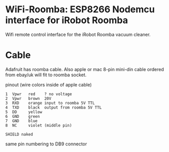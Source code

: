 # WiFi-Roomba: ESP8266 Nodemcu interface for iRobot Roomba

Wifi remote control interface for the iRobot Roomba vacuum cleaner.

# Cable
Adafruit has roomba cable.
Also apple or mac 8-pin mini-din cable ordered from ebay/uk
will fit to roomba socket.

pinout (wire colors inside of apple cable)

    1  Vpwr   red    ? no voltage
    2  Vpwr   brown  20V
    3  RXD    orange input to roomba 5V TTL
    4  TXD    black  output from roomba 5V TTL
    5  DD     yellow
    6  GND    green
    7  GND    blue
    8  NC     violet (middle pin)

    SHIELD naked

same pin numbering to DB9 connector
